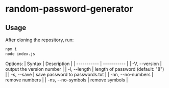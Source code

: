# random-password-generator

## Usage
After cloning the repository, run:
```bash
npm i
node index.js
```
Options:
| Syntax      | Description |
| ----------- | ----------- |
| -V, --version      | output the version number       |
| -l, --length <number>   | length of password (default: "8")        |
| -s, --save   | save password to passwords.txt        |
| -nn, --no-numbers   | remove numbers        |
| -ns, --no-symbols   | remove symbols        |
